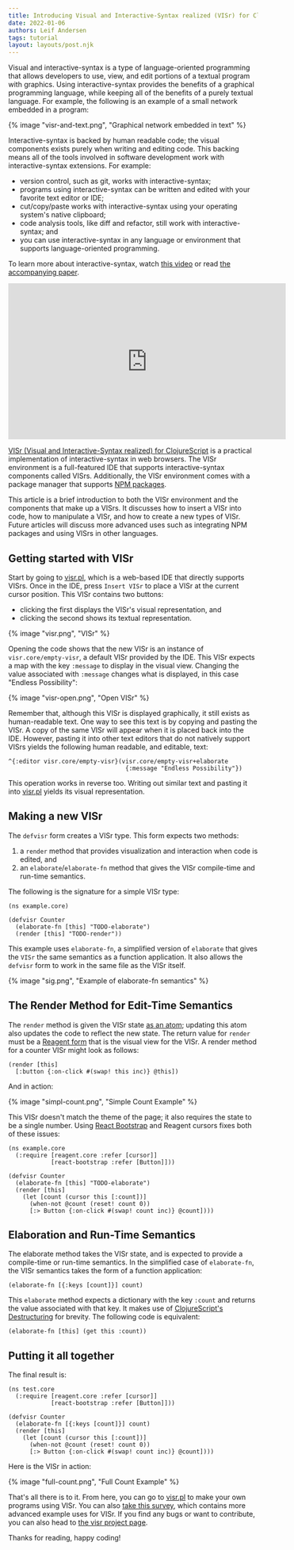 ```yaml
---
title: Introducing Visual and Interactive-Syntax realized (VISr) for ClojureScript (and JavaScript)
date: 2022-01-06
authors: Leif Andersen
tags: tutorial
layout: layouts/post.njk
---
```


Visual and interactive-syntax is a type of language-oriented programming that
allows developers to use, view, and edit portions of a textual program with
graphics. Using interactive-syntax provides the benefits of a graphical
programming language, while keeping all of the benefits of a purely textual
language. For example, the following is an example of a small network embedded
in a program:

{% image "visr-and-text.png", "Graphical network embedded in text" %}

Interactive-syntax is backed by human readable code; the visual components
exists purely when writing and editing code. This backing means all of the tools
involved in software development work with interactive-syntax extensions. For
example:

* version control, such as git, works with interactive-syntax;
* programs using interactive-syntax can be written and edited with your favorite
  text editor or IDE;
* cut/copy/paste works with interactive-syntax using your operating system's
  native clipboard;
* code analysis tools, like diff and refactor, still work with
  interactive-syntax; and
* you can use interactive-syntax in any language or environment that supports
  language-oriented programming.

To learn more about interactive-syntax, watch [this video][is-video] or read
[the accompanying paper][is-paper].

<iframe width="560" height="315" src="https://www.youtube-nocookie.com/embed/8htgAxJuK5c" title="YouTube video player" frameborder="0" allow="accelerometer; autoplay; clipboard-write; encrypted-media; gyroscope; picture-in-picture" allowfullscreen></iframe>

[VISr (Visual and Interactive-Syntax realized) for ClojureScript][visr] is a
practical implementation of interactive-syntax in web browsers. The VISr
environment is a full-featured IDE that supports interactive-syntax components
called VISrs. Additionally, the VISr environment comes with a package manager
that supports [NPM packages][npm].

This article is a brief introduction to both the VISr environment and the
components that make up a VISrs. It discusses how to insert a VISr into code,
how to manipulate a VISr, and how to create a new types of VISr. Future articles
will discuss more advanced uses such as integrating NPM packages and using VISrs
in other languages.

<!-- more -->

## Getting started with VISr

Start by going to [visr.pl][visr], which is a web-based IDE that directly
supports VISrs. Once in the IDE, press `Insert VISr` to place a VISr at the
current cursor position. This VISr contains two buttons:

- clicking the first displays the VISr's visual representation, and
- clicking the second shows its textual representation.

{% image "visr.png", "VISr" %}

Opening the code shows that the new VISr is an instance of
`visr.core/empty-visr`, a default VISr provided by the IDE. This VISr expects a
map with the key `:message` to display in the visual view. Changing the value
associated with `:message` changes what is displayed, in this case "Endless
Possibility":

{% image "visr-open.png", "Open VISr" %}

Remember that, although this VISr is displayed graphically, it still exists as
human-readable text. One way to see this text is by copying and pasting the
VISr. A copy of the same VISr will appear when it is placed back into the IDE.
However, pasting it into other text editors that do not natively support VISrs
yields the following human readable, and editable, text:

```clojurescript
^{:editor visr.core/empty-visr}(visr.core/empty-visr+elaborate
                                 {:message "Endless Possibility"})
```

This operation works in reverse too. Writing out similar text and pasting it
into [visr.pl][visr] yields its visual representation.

## Making a new VISr

The `defvisr` form creates a VISr type. This form expects two methods:

1. a `render` method that provides visualization and interaction when code is
   edited, and
2. an `elaborate`/`elaborate-fn` method that gives the VISr compile-time and
   run-time semantics.

The following is the signature for a simple VISr type:



```clojurescript
(ns example.core)

(defvisr Counter
  (elaborate-fn [this] "TODO-elaborate")
  (render [this] "TODO-render"))
```

This example uses `elaborate-fn`, a simplified version of `elaborate` that gives
the `VISr` the same semantics as a function application. It also allows the
`defvisr` form to work in the same file as the VISr itself.

{% image "sig.png", "Example of elaborate-fn semantics" %}

## The Render Method for Edit-Time Semantics

The `render` method is given the VISr state [as an atom][atom]; updating this
atom also updates the code to reflect the new state. The return value for
`render` must be a [Reagent form][reagent] that is the visual view for the VISr.
A render method for a counter VISr might look as follows:

```clojurescript
(render [this]
  [:button {:on-click #(swap! this inc)} @this])
```

And in action:

{% image "simpl-count.png", "Simple Count Example" %}

This VISr doesn't match the theme of the page; it also requires the state to be
a single number. Using [React Bootstrap][react-bootstrap] and Reagent cursors
fixes both of these issues:

```clojurescript
(ns example.core
  (:require [reagent.core :refer [cursor]]
            [react-bootstrap :refer [Button]]))

(defvisr Counter
  (elaborate-fn [this] "TODO-elaborate")
  (render [this]
    (let [count (cursor this [:count])]
      (when-not @count (reset! count 0))
      [:> Button {:on-click #(swap! count inc)} @count])))
```

## Elaboration and Run-Time Semantics

The elaborate method takes the VISr state, and is expected to provide a
compile-time or run-time semantics. In the simplified case of `elaborate-fn`,
the VISr semantics takes the form of a function application:

```clojurescript
(elaborate-fn [{:keys [count]}] count)
```

This `elaborate` method expects a dictionary with the key `:count` and returns
the value associated with that key. It makes use of [ClojureScript's
Destructuring][destructure] for brevity. The following code is equivalent:

```clojurescript
(elaborate-fn [this] (get this :count))
```

## Putting it all together

The final result is:

```clojurescript
(ns test.core
  (:require [reagent.core :refer [cursor]]
            [react-bootstrap :refer [Button]]))

(defvisr Counter
  (elaborate-fn [{:keys [count]}] count)
  (render [this]
    (let [count (cursor this [:count])]
      (when-not @count (reset! count 0))
      [:> Button {:on-click #(swap! count inc)} @count])))
```


Here is the VISr in action:

{% image "full-count.png", "Full Count Example" %}

That's all there is to it. From here, you can go to [visr.pl][visr] to make your
own programs using VISr. You can also [take this survey][survey], which contains
more advanced example uses for VISr. If you find any bugs or want to contribute,
you can also head to [the visr project page][github].

Thanks for reading, happy coding!


[visr]: https://visr.pl
[npm]: https://www.npmjs.com/
[is-video]: https://www.youtube.com/watch?v=8htgAxJuK5c
[is-paper]: https://dl.acm.org/doi/10.1145/3428290
[reagent]: https://reagent-project.github.io/
[atom]: https://clojure.org/reference/atoms
[destructure]: https://clojure.org/guides/destructuring
[react-bootstrap]: https://react-bootstrap.github.io/
[survey]: https://study.visr.pl
[github]: https://github.com/LeifAndersen/interactive-syntax-clojure
